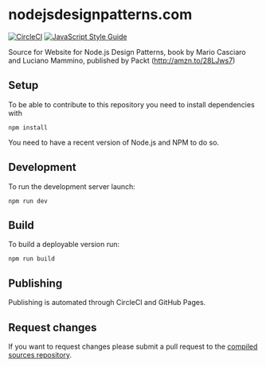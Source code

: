 # nodejsdesignpatterns.com

[![CircleCI](https://circleci.com/gh/nodejs-design-patterns-book/nodejsdesignpatterns.com.svg?style=shield)](https://circleci.com/gh/nodejs-design-patterns-book/nodejsdesignpatterns.com)
[![JavaScript Style Guide](https://img.shields.io/badge/code_style-standard-brightgreen.svg)](https://standardjs.com)

Source for Website for Node.js Design Patterns, book by Mario Casciaro and Luciano Mammino, published by Packt (http://amzn.to/28LJws7)

## Setup

To be able to contribute to this repository you need to install dependencies with

```shell
npm install
```

You need to have a recent version of Node.js and NPM to do so.

## Development

To run the development server launch:

```shell
npm run dev
```

## Build

To build a deployable version run:

```shell
npm run build
```

## Publishing

Publishing is automated through CircleCI and GitHub Pages.

## Request changes

If you want to request changes please submit a pull request to the [compiled sources repository](https://github.com/nodejs-design-patterns-book/nodejs-design-patterns-book.github.io).

